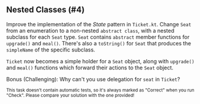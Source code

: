 ## Nested Classes (#4)

Improve the implementation of the *State* pattern in `Ticket.kt`. Change `Seat`
from an enumeration to a non-nested `abstract class`, with a nested subclass
for each `Seat` type. `Seat` contains `abstract` member functions for
`upgrade()` and `meal()`. There's also a `toString()` for `Seat` that produces
the `simpleName` of the specific subclass.

`Ticket` now becomes a simple holder for a `Seat` object, along with
`upgrade()` and `meal()` functions which forward their actions to the `Seat`
object.

Bonus (Challenging): Why can't you use delegation for `seat` in `Ticket`?

<sub> This task doesn't contain automatic tests,
so it's always marked as "Correct" when you run "Check".
Please compare your solution with the one provided! </sub>
